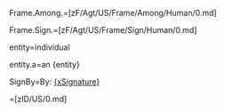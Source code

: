 Frame.Among.=[zF/Agt/US/Frame/Among/Human/0.md]

Frame.Sign.=[zF/Agt/US/Frame/Sign/Human/0.md]

entity=individual

entity.a=an {entity}

SignBy=By: <u>{xSignature}</u>

=[zID/US/0.md]
